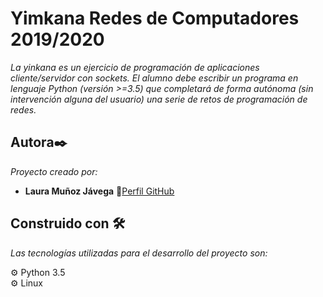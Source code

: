 # Yimkana Redes de Computadores 2019/2020

_La yinkana es un ejercicio de programación de aplicaciones cliente/servidor con sockets. El
alumno debe escribir un programa en lenguaje Python (versión >=3.5) que completará de forma
autónoma (sin intervención alguna del usuario) una serie de retos de programación de redes._ 

## Autora✒️

_Proyecto creado por:_

* **Laura Muñoz Jávega** 📢[Perfil GitHub](https://lauritajavega99.github.io/)

## Construido con 🛠️

_Las tecnologías utilizadas para el desarrollo del proyecto son:_

⚙️ Python 3.5 <br>
⚙️ Linux <br>


